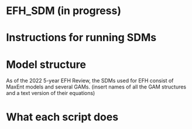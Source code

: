 # EFH_SDM (in progress)

# Instructions for running SDMs

# Model structure
As of the 2022 5-year EFH Review, the SDMs used for EFH consist of MaxEnt models and several GAMs. (insert names of all the GAM structures and a text version of their equations)

# What each script does

